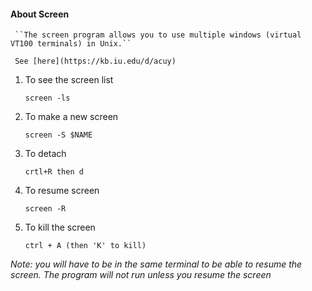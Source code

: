 #### About Screen 

 
        
     ``The screen program allows you to use multiple windows (virtual VT100 terminals) in Unix.``
     
     See [here](https://kb.iu.edu/d/acuy)
     

1.  To see the screen list 
    
        screen -ls 
        
2.  To make a new screen 
  
        screen -S $NAME
        
3.  To detach 

        crtl+R then d
        
4.  To resume screen 

        screen -R
        
5.  To kill the screen

        ctrl + A (then 'K' to kill)
       
     
        
        
 *Note: you will have to be in the same terminal to be able to resume the screen. The program will not run unless you resume the screen*
 
 
